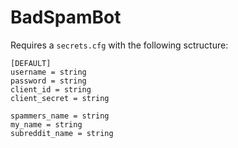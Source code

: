 # BadSpamBot

Requires a `secrets.cfg` with the following sctructure:

    [DEFAULT]
    username = string
    password = string
    client_id = string
    client_secret = string

    spammers_name = string
    my_name = string
    subreddit_name = string
